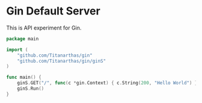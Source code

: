 # Gin Default Server

This is API experiment for Gin.

```go
package main

import (
	"github.com/Titanarthas/gin"
	"github.com/Titanarthas/gin/ginS"
)

func main() {
	ginS.GET("/", func(c *gin.Context) { c.String(200, "Hello World") })
	ginS.Run()
}
```
